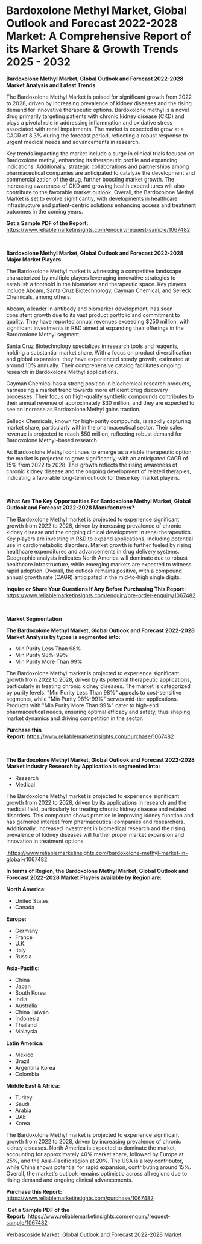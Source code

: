 <p><h1>Bardoxolone Methyl Market, Global Outlook and Forecast 2022-2028 Market: A Comprehensive Report of its Market Share & Growth Trends 2025 - 2032</h1></p><p><strong>Bardoxolone Methyl Market, Global Outlook and Forecast 2022-2028 Market Analysis and Latest Trends</strong></p>
<p><p>The Bardoxolone Methyl Market is poised for significant growth from 2022 to 2028, driven by increasing prevalence of kidney diseases and the rising demand for innovative therapeutic options. Bardoxolone methyl is a novel drug primarily targeting patients with chronic kidney disease (CKD) and plays a pivotal role in addressing inflammation and oxidative stress associated with renal impairments. The market is expected to grow at a CAGR of 8.3% during the forecast period, reflecting a robust response to urgent medical needs and advancements in research.</p><p>Key trends impacting the market include a surge in clinical trials focused on Bardoxolone methyl, enhancing its therapeutic profile and expanding indications. Additionally, strategic collaborations and partnerships among pharmaceutical companies are anticipated to catalyze the development and commercialization of the drug, further boosting market growth. The increasing awareness of CKD and growing health expenditures will also contribute to the favorable market outlook. Overall, the Bardoxolone Methyl Market is set to evolve significantly, with developments in healthcare infrastructure and patient-centric solutions enhancing access and treatment outcomes in the coming years.</p></p>
<p><strong>Get a Sample PDF of the Report:&nbsp;</strong> <a href="https://www.reliablemarketinsights.com/enquiry/request-sample/1067482?utm_campaign=3577&utm_medium=2&utm_source=Github&utm_content=ia&utm_term=21032025&utm_id=bardoxolone-methyl-market-global-outlook-and-forecast-2022-2028">https://www.reliablemarketinsights.com/enquiry/request-sample/1067482</a></p>
<p>&nbsp;</p>
<p><strong>Bardoxolone Methyl Market, Global Outlook and Forecast 2022-2028 Major Market Players</strong></p>
<p><p>The Bardoxolone Methyl market is witnessing a competitive landscape characterized by multiple players leveraging innovative strategies to establish a foothold in the biomarker and therapeutic space. Key players include Abcam, Santa Cruz Biotechnology, Cayman Chemical, and Selleck Chemicals, among others.</p><p>Abcam, a leader in antibody and biomarker development, has seen consistent growth due to its vast product portfolio and commitment to quality. They have reported annual revenues exceeding $250 million, with significant investments in R&D aimed at expanding their offerings in the Bardoxolone Methyl segment.</p><p>Santa Cruz Biotechnology specializes in research tools and reagents, holding a substantial market share. With a focus on product diversification and global expansion, they have experienced steady growth, estimated at around 10% annually. Their comprehensive catalog facilitates ongoing research in Bardoxolone Methyl applications.</p><p>Cayman Chemical has a strong position in biochemical research products, harnessing a market trend towards more efficient drug discovery processes. Their focus on high-quality synthetic compounds contributes to their annual revenue of approximately $30 million, and they are expected to see an increase as Bardoxolone Methyl gains traction.</p><p>Selleck Chemicals, known for high-purity compounds, is rapidly capturing market share, particularly within the pharmaceutical sector. Their sales revenue is projected to reach $50 million, reflecting robust demand for Bardoxolone Methyl-based research.</p><p>As Bardoxolone Methyl continues to emerge as a viable therapeutic option, the market is projected to grow significantly, with an anticipated CAGR of 15% from 2022 to 2028. This growth reflects the rising awareness of chronic kidney disease and the ongoing development of related therapies, indicating a favorable long-term outlook for these key market players.</p></p>
<p>&nbsp;</p>
<p><strong>What Are The Key Opportunities For Bardoxolone Methyl Market, Global Outlook and Forecast 2022-2028 Manufacturers?</strong></p>
<p><p>The Bardoxolone Methyl market is projected to experience significant growth from 2022 to 2028, driven by increasing prevalence of chronic kidney disease and the ongoing clinical development in renal therapeutics. Key players are investing in R&D to expand applications, including potential use in cardiometabolic disorders. Market growth is further fueled by rising healthcare expenditures and advancements in drug delivery systems. Geographic analysis indicates North America will dominate due to robust healthcare infrastructure, while emerging markets are expected to witness rapid adoption. Overall, the outlook remains positive, with a compound annual growth rate (CAGR) anticipated in the mid-to-high single digits.</p></p>
<p><strong>Inquire or Share Your Questions If Any Before Purchasing This Report:</strong> <a href="https://www.reliablemarketinsights.com/enquiry/pre-order-enquiry/1067482?utm_campaign=3577&utm_medium=2&utm_source=Github&utm_content=ia&utm_term=21032025&utm_id=bardoxolone-methyl-market-global-outlook-and-forecast-2022-2028">https://www.reliablemarketinsights.com/enquiry/pre-order-enquiry/1067482</a></p>
<p>&nbsp;</p>
<p><strong>Market Segmentation</strong></p>
<p><strong>The Bardoxolone Methyl Market, Global Outlook and Forecast 2022-2028 Market Analysis by types is segmented into:</strong></p>
<p><ul><li>Min Purity Less Than 98%</li><li>Min Purity 98%-99%</li><li>Min Purity More Than 99%</li></ul></p>
<p><p>The Bardoxolone Methyl market is projected to experience significant growth from 2022 to 2028, driven by its potential therapeutic applications, particularly in treating chronic kidney diseases. The market is categorized by purity levels: "Min Purity Less Than 98%" appeals to cost-sensitive segments, while "Min Purity 98%-99%" serves mid-tier applications. Products with "Min Purity More Than 99%" cater to high-end pharmaceutical needs, ensuring optimal efficacy and safety, thus shaping market dynamics and driving competition in the sector.</p></p>
<p><strong>Purchase this Report:&nbsp;</strong><a href="https://www.reliablemarketinsights.com/purchase/1067482?utm_campaign=3577&utm_medium=2&utm_source=Github&utm_content=ia&utm_term=21032025&utm_id=bardoxolone-methyl-market-global-outlook-and-forecast-2022-2028">https://www.reliablemarketinsights.com/purchase/1067482</a></p>
<p>&nbsp;</p>
<p><strong>The Bardoxolone Methyl Market, Global Outlook and Forecast 2022-2028 Market Industry Research by Application is segmented into:</strong></p>
<p><ul><li>Research</li><li>Medical</li></ul></p>
<p><p>The Bardoxolone Methyl market is projected to experience significant growth from 2022 to 2028, driven by its applications in research and the medical field, particularly for treating chronic kidney disease and related disorders. This compound shows promise in improving kidney function and has garnered interest from pharmaceutical companies and researchers. Additionally, increased investment in biomedical research and the rising prevalence of kidney diseases will further propel market expansion and innovation in treatment options.</p></p>
<p><a href="https://www.reliablemarketinsights.com/bardoxolone-methyl-market-in-global-r1067482?utm_campaign=3577&utm_medium=2&utm_source=Github&utm_content=ia&utm_term=21032025&utm_id=bardoxolone-methyl-market-global-outlook-and-forecast-2022-2028">&nbsp;https://www.reliablemarketinsights.com/bardoxolone-methyl-market-in-global-r1067482</a></p>
<p><strong>In terms of Region, the Bardoxolone Methyl Market, Global Outlook and Forecast 2022-2028 Market Players available by Region are:</strong></p>
<p>
    <p> <strong> North America: </strong>
        <ul>
            <li>United States</li>
            <li>Canada</li>
        </ul>
        </p> 
    <p> <strong> Europe: </strong>
        <ul>
            <li>Germany</li>
            <li>France</li>
            <li>U.K.</li>
            <li>Italy</li>
            <li>Russia</li>
        </ul>
        </p> 
    <p> <strong> Asia-Pacific: </strong>
        <ul>
            <li>China</li>
            <li>Japan</li>
            <li>South Korea</li>
            <li>India</li>
            <li>Australia</li>
            <li>China Taiwan</li>
            <li>Indonesia</li>
            <li>Thailand</li>
            <li>Malaysia</li>
        </ul>
        </p> 
    <p> <strong> Latin America: </strong>
        <ul>
            <li>Mexico</li>
            <li>Brazil</li>
            <li>Argentina Korea</li>
            <li>Colombia</li>
        </ul>
        </p> 
    <p> <strong> Middle East & Africa: </strong>
        <ul>
            <li>Turkey</li>
            <li>Saudi</li>
            <li>Arabia</li>
            <li>UAE</li>
            <li>Korea</li>
        </ul>
    </p>
    </p>
<p><p>The Bardoxolone Methyl market is projected to experience significant growth from 2022 to 2028, driven by increasing prevalence of chronic kidney diseases. North America is expected to dominate the market, accounting for approximately 40% market share, followed by Europe at 25%, and the Asia-Pacific region at 20%. The USA is a key contributor, while China shows potential for rapid expansion, contributing around 15%. Overall, the market's outlook remains optimistic across all regions due to rising demand and ongoing clinical advancements.</p></p>
<p><strong>Purchase this Report: </strong><a href="https://www.reliablemarketinsights.com/purchase/1067482?utm_campaign=3577&utm_medium=2&utm_source=Github&utm_content=ia&utm_term=21032025&utm_id=bardoxolone-methyl-market-global-outlook-and-forecast-2022-2028">https://www.reliablemarketinsights.com/purchase/1067482</a></p>
<p>&nbsp;<strong>Get a Sample PDF of the Report:&nbsp;&nbsp;</strong><a href="https://www.reliablemarketinsights.com/enquiry/request-sample/1067482?utm_campaign=3577&utm_medium=2&utm_source=Github&utm_content=ia&utm_term=21032025&utm_id=bardoxolone-methyl-market-global-outlook-and-forecast-2022-2028">https://www.reliablemarketinsights.com/enquiry/request-sample/1067482</a></p>
<p><strong></strong></p>
<p><p><a href="https://github.com/hamremunazm4/Market-Research-Report-List-1/blob/main/verbascoside-market-global-outlook-and-forecast-2022-2028-market.md?utm_campaign=3577&utm_medium=2&utm_source=Github&utm_content=ia&utm_term=21032025&utm_id=bardoxolone-methyl-market-global-outlook-and-forecast-2022-2028">Verbascoside Market, Global Outlook and Forecast 2022-2028 Market</a></p></p>